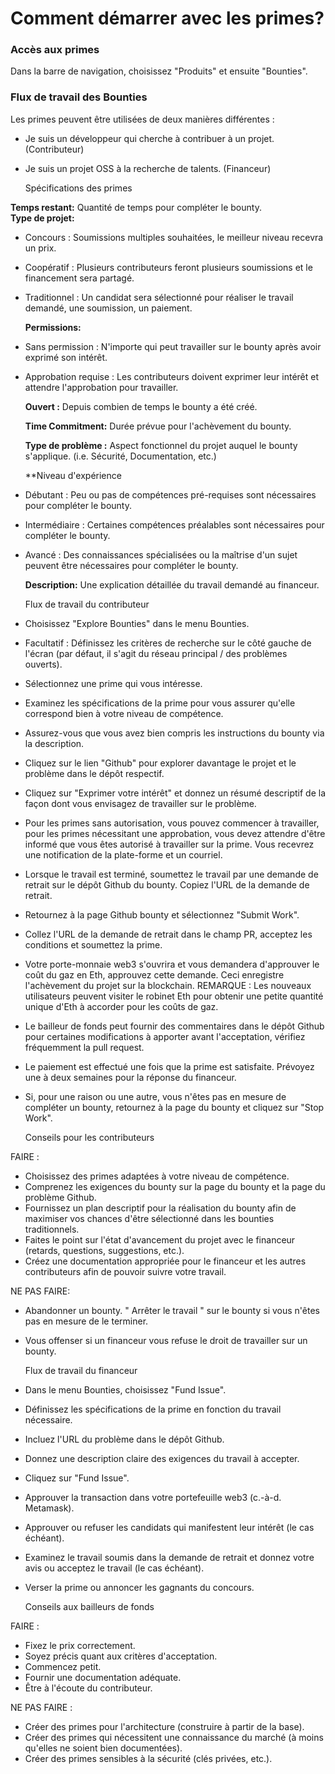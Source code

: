 # Comment démarrer avec les primes?

### Accès aux primes

Dans la barre de navigation, choisissez "Produits" et ensuite "Bounties".

### Flux de travail des Bounties

Les primes peuvent être utilisées de deux manières différentes :

* Je suis un développeur qui cherche à contribuer à un projet. \(Contributeur\)
* Je suis un projet OSS à la recherche de talents. \(Financeur\)

  Spécifications des primes

**Temps restant:** Quantité de temps pour compléter le bounty.  
**Type de projet:**

* Concours : Soumissions multiples souhaitées, le meilleur niveau recevra un prix.
* Coopératif : Plusieurs contributeurs feront plusieurs soumissions et le financement sera partagé.
* Traditionnel :  Un candidat sera sélectionné pour réaliser le travail demandé, une soumission, un paiement.

  **Permissions:**

* Sans permission :  N'importe qui peut travailler sur le bounty après avoir exprimé son intérêt.
* Approbation requise :  Les contributeurs doivent exprimer leur intérêt et attendre l'approbation pour travailler.

  **Ouvert :**  Depuis combien de temps le bounty a été créé.

  **Time Commitment:** Durée prévue pour l'achèvement du bounty.

  **Type de problème :**  Aspect fonctionnel du projet auquel le bounty s'applique.  \(i.e. Sécurité, Documentation, etc.\)

  \*\*Niveau d'expérience

* Débutant :  Peu ou pas de compétences pré-requises sont nécessaires pour compléter le bounty.
* Intermédiaire :  Certaines compétences préalables sont nécessaires pour compléter le bounty.
* Avancé :  Des connaissances spécialisées ou la maîtrise d'un sujet peuvent être nécessaires pour compléter le bounty.

  **Description:** Une explication détaillée du travail demandé au financeur.

  Flux de travail du contributeur

* Choisissez "Explore Bounties" dans le menu Bounties.
* Facultatif : Définissez les critères de recherche sur le côté gauche de l'écran \(par défaut, il s'agit du réseau principal / des problèmes ouverts\).
* Sélectionnez une prime qui vous intéresse.
* Examinez les spécifications de la prime pour vous assurer qu'elle correspond bien à votre niveau de compétence.
* Assurez-vous que vous avez bien compris les instructions du bounty via la description.
* Cliquez sur le lien "Github" pour explorer davantage le projet et le problème dans le dépôt respectif.
* Cliquez sur "Exprimer votre intérêt" et donnez un résumé descriptif de la façon dont vous envisagez de travailler sur le problème.
* Pour les primes sans autorisation, vous pouvez commencer à travailler, pour les primes nécessitant une approbation, vous devez attendre d'être informé que vous êtes autorisé à travailler sur la prime.  Vous recevrez une notification de la plate-forme et un courriel.
* Lorsque le travail est terminé, soumettez le travail par une demande de retrait sur le dépôt Github du bounty.  Copiez l'URL de la demande de retrait.
* Retournez à la page Github bounty et sélectionnez "Submit Work".
* Collez l'URL de la demande de retrait dans le champ PR, acceptez les conditions et soumettez la prime.
* Votre porte-monnaie web3 s'ouvrira et vous demandera d'approuver le coût du gaz en Eth, approuvez cette demande.  Ceci enregistre l'achèvement du projet sur la blockchain.  REMARQUE : Les nouveaux utilisateurs peuvent visiter le robinet Eth pour obtenir une petite quantité unique d'Eth à accorder pour les coûts de gaz.
* Le bailleur de fonds peut fournir des commentaires dans le dépôt Github pour certaines modifications à apporter avant l'acceptation, vérifiez fréquemment la pull request.
* Le paiement est effectué une fois que la prime est satisfaite.  Prévoyez une à deux semaines pour la réponse du financeur.
* Si, pour une raison ou une autre, vous n'êtes pas en mesure de compléter un bounty, retournez à la page du bounty et cliquez sur "Stop Work".

  Conseils pour les contributeurs

FAIRE :

* Choisissez des primes adaptées à votre niveau de compétence.
* Comprenez les exigences du bounty sur la page du bounty et la page du problème Github.
* Fournissez un plan descriptif pour la réalisation du bounty afin de maximiser vos chances d'être sélectionné dans les bounties traditionnels.
* Faites le point sur l'état d'avancement du projet avec le financeur \(retards, questions, suggestions, etc.\).
* Créez une documentation appropriée pour le financeur et les autres contributeurs afin de pouvoir suivre votre travail.

NE PAS FAIRE: 

* Abandonner un bounty.  " Arrêter le travail " sur le bounty si vous n'êtes pas en mesure de le terminer.
* Vous offenser si un financeur vous refuse le droit de travailler sur un bounty.

  Flux de travail du financeur

* Dans le menu Bounties, choisissez "Fund Issue".
* Définissez les spécifications de la prime en fonction du travail nécessaire.
* Incluez l'URL du problème dans le dépôt Github.
* Donnez une description claire des exigences du travail à accepter. 
* Cliquez sur "Fund Issue".
* Approuver la transaction dans votre portefeuille web3 \(c.-à-d. Metamask\).
* Approuver ou refuser les candidats qui manifestent leur intérêt \(le cas échéant\).
* Examinez le travail soumis dans la demande de retrait et donnez votre avis ou acceptez le travail \(le cas échéant\).
* Verser la prime ou annoncer les gagnants du concours.

  Conseils aux bailleurs de fonds

FAIRE :

* Fixez le prix correctement.
* Soyez précis quant aux critères d'acceptation.
* Commencez petit.
* Fournir une documentation adéquate.
* Être à l'écoute du contributeur.

NE PAS FAIRE : 

* Créer des primes pour l'architecture \(construire à partir de la base\).
* Créer des primes qui nécessitent une connaissance du marché \(à moins qu'elles ne soient bien documentées\).
* Créer des primes sensibles à la sécurité \(clés privées, etc.\).

